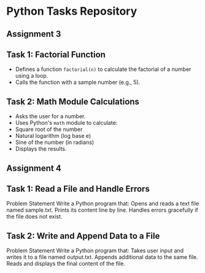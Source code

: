 # Python Tasks Repository

## Assignment 3
## Task 1: Factorial Function
- Defines a function `factorial(n)` to calculate the factorial of a number using a loop.
- Calls the function with a sample number (e.g., 5).


## Task 2: Math Module Calculations
- Asks the user for a number.
- Uses Python's `math` module to calculate:
- Square root of the number
- Natural logarithm (log base e)
- Sine of the number (in radians)
- Displays the results.


## Assignment 4
## Task 1: Read a File and Handle Errors
Problem Statement
Write a Python program that:
Opens and reads a text file named sample.txt.
Prints its content line by line.
Handles errors gracefully if the file does not exist.

## Task 2: Write and Append Data to a File
Problem Statement
Write a Python program that:
Takes user input and writes it to a file named output.txt.
Appends additional data to the same file.
Reads and displays the final content of the file.
